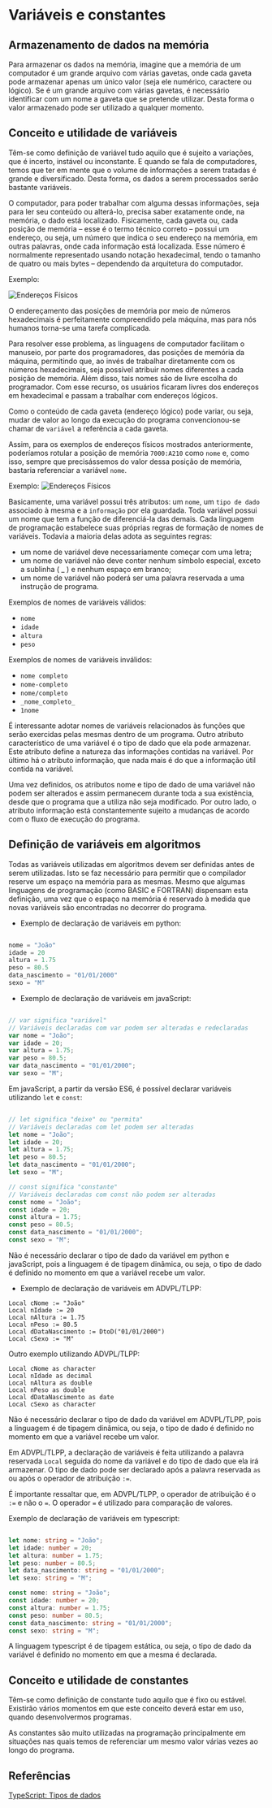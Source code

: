 # Variáveis e constantes

## Armazenamento de dados na memória

Para armazenar os dados na memória, imagine que a memória de um computador é um grande arquivo com várias gavetas, onde cada gaveta pode armazenar apenas um único valor (seja ele numérico, caractere ou lógico).
Se é um grande arquivo com várias gavetas, é necessário identificar com um nome a gaveta que se pretende utilizar. Desta forma o valor armazenado pode ser utilizado a qualquer momento.

## Conceito e utilidade de variáveis

Têm-se como definição de variável tudo aquilo que é sujeito a variações, que é incerto, instável ou inconstante. E quando se fala de computadores, temos que ter em mente que o volume de informações a serem tratadas é grande e diversificado. Desta forma, os dados a serem processados serão bastante variáveis.

O computador, para poder trabalhar com alguma dessas informações, seja para ler seu conteúdo ou alterá-lo, precisa saber exatamente onde, na memória, o dado está localizado. Fisicamente, cada gaveta ou, cada posição de memória – esse é o termo técnico correto – possui um endereço, ou seja, um número que indica o seu endereço na memória, em outras palavras, onde cada informação está localizada. Esse número é normalmente representado usando notação hexadecimal, tendo o tamanho de quatro ou mais bytes – dependendo da arquitetura do computador.

Exemplo:

![Endereços Físicos](./Imagens/Endereços%20Físicos.png)

O endereçamento das posições de memória por meio de números hexadecimais é perfeitamente compreendido pela máquina, mas para nós humanos torna-se uma tarefa complicada.

Para resolver esse problema, as linguagens de computador facilitam o manuseio, por parte dos programadores, das posições de memória da máquina, permitindo que, ao invés de trabalhar diretamente com os números hexadecimais, seja possível atribuir nomes diferentes a cada posição de memória. Além disso, tais nomes são de livre escolha do programador. Com esse recurso, os usuários ficaram livres dos endereços em hexadecimal e passam a trabalhar com endereços lógicos. 

Como o conteúdo de cada gaveta (endereço lógico) pode variar, ou seja, mudar de valor ao longo da execução do programa convencionou-se chamar de `variável` a referência a cada gaveta.

Assim, para os exemplos de endereços físicos mostrados anteriormente, poderíamos rotular a posição de memória `7000:A210` como `nome` e, como isso, sempre que precisássemos do valor dessa posição de memória, bastaria referenciar a variável `nome`.

Exemplo:
![Endereços Físicos](./Imagens/Endereços%20Fisicos2.png)

Basicamente, uma variável possui três atributos: um `nome`, um `tipo de dado` associado à mesma e a `informação` por ela guardada. Toda variável possui um nome que tem a função de diferenciá-la das demais. Cada linguagem de programação estabelece suas próprias regras de formação de nomes de variáveis. Todavia a maioria delas adota as seguintes regras:

- um nome de variável deve necessariamente começar com uma letra;
- um nome de variável não deve conter nenhum símbolo especial, exceto a sublinha ( _ ) e nenhum espaço em branco;
- um nome de variável não poderá ser uma palavra reservada a uma instrução de programa.

Exemplos de nomes de variáveis válidos:

- `nome`
- `idade`
- `altura`
- `peso`

Exemplos de nomes de variáveis inválidos:

- `nome completo`
- `nome-completo`
- `nome/completo`
- `_nome_completo_`
- `1nome`

É interessante adotar nomes de variáveis relacionados às funções que serão exercidas pelas mesmas dentro de um programa. Outro atributo característico de uma variável é o tipo de dado que ela pode armazenar. Este atributo define a natureza das informações contidas na variável. Por último há o atributo informação, que nada mais é do que a informação útil contida na variável.

Uma vez definidos, os atributos nome e tipo de dado de uma variável não podem ser alterados e assim permanecem durante toda a sua existência, desde que o programa que a utiliza não seja modificado. Por outro lado, o atributo informação está constantemente sujeito a mudanças de acordo com o fluxo de execução do programa.

## Definição de variáveis em algoritmos

Todas as variáveis utilizadas em algoritmos devem ser definidas antes de serem utilizadas. Isto se faz necessário para permitir que o compilador reserve um espaço na memória para as mesmas. Mesmo que algumas linguagens de programação (como BASIC e FORTRAN) dispensam esta definição, uma vez que o espaço na memória é reservado à medida que novas variáveis são encontradas no decorrer do programa.

- Exemplo de declaração de variáveis em python:

```python

nome = "João"
idade = 20
altura = 1.75
peso = 80.5
data_nascimento = "01/01/2000"
sexo = "M"
```

- Exemplo de declaração de variáveis em javaScript:

```javascript

// var significa "variável"
// Variáveis declaradas com var podem ser alteradas e redeclaradas
var nome = "João";
var idade = 20;
var altura = 1.75;
var peso = 80.5;
var data_nascimento = "01/01/2000";
var sexo = "M";
```

Em javaScript, a partir da versão ES6, é possível declarar variáveis utilizando `let` e `const`:

```javascript

// let significa "deixe" ou "permita"
// Variáveis declaradas com let podem ser alteradas
let nome = "João"; 
let idade = 20;
let altura = 1.75;
let peso = 80.5;
let data_nascimento = "01/01/2000";
let sexo = "M";

// const significa "constante"
// Variáveis declaradas com const não podem ser alteradas
const nome = "João";
const idade = 20;
const altura = 1.75;
const peso = 80.5;
const data_nascimento = "01/01/2000";
const sexo = "M";
```

Não é necessário declarar o tipo de dado da variável em python e javaScript, pois a linguagem é de tipagem dinâmica, ou seja, o tipo de dado é definido no momento em que a variável recebe um valor.

- Exemplo de declaração de variáveis em ADVPL/TLPP:

```advpl
Local cNome := "João"
Local nIdade := 20
Local nAltura := 1.75
Local nPeso := 80.5
Local dDataNascimento := DtoD("01/01/2000")
Local cSexo := "M"
```

Outro exemplo utilizando ADVPL/TLPP:

```advpl
Local cNome as character
Local nIdade as decimal
Local nAltura as double
Local nPeso as double
Local dDataNascimento as date
Local cSexo as character
```

Não é necessário declarar o tipo de dado da variável em ADVPL/TLPP, pois a linguagem é de tipagem dinâmica, ou seja, o tipo de dado é definido no momento em que a variável recebe um valor.

Em ADVPL/TLPP, a declaração de variáveis é feita utilizando a palavra reservada `Local` seguida do nome da variável e do tipo de dado que ela irá armazenar. O tipo de dado pode ser declarado após a palavra reservada `as` ou após o operador de atribuição `:=`.

É importante ressaltar que, em ADVPL/TLPP, o operador de atribuição é o `:=` e não o `=`. O operador `=` é utilizado para comparação de valores.

Exemplo de declaração de variáveis em typescript:

```typescript

let nome: string = "João";
let idade: number = 20;
let altura: number = 1.75;
let peso: number = 80.5;
let data_nascimento: string = "01/01/2000";
let sexo: string = "M";

const nome: string = "João";
const idade: number = 20;
const altura: number = 1.75;
const peso: number = 80.5;
const data_nascimento: string = "01/01/2000";
const sexo: string = "M";
```

A linguagem typescript é de tipagem estática, ou seja, o tipo de dado da variável é definido no momento em que a mesma é declarada.

## Conceito e utilidade de constantes

Têm-se como definição de constante tudo aquilo que é fixo ou estável. Existirão vários momentos em que este conceito deverá estar em uso, quando desenvolvermos programas.

As constantes são muito utilizadas na programação principalmente em situações nas quais temos de referenciar um mesmo valor várias vezes ao longo do programa.

## Referências

[TypeScript: Tipos de dados](https://www.devmedia.com.br/typescript-tipos-de-dados/40741)
